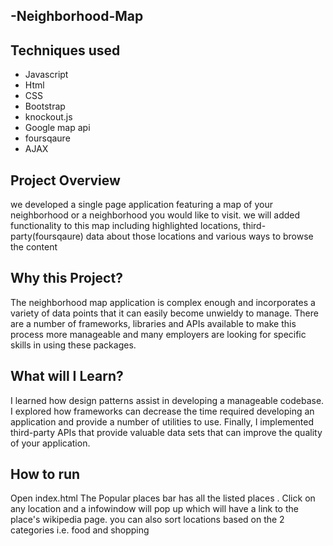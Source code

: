 ## -Neighborhood-Map


## Techniques used

* Javascript
* Html
* CSS 
* Bootstrap
* knockout.js
* Google map api
* foursqaure
* AJAX

## Project Overview

we developed a single page application featuring a map of your neighborhood or a neighborhood you would like to visit. we will  added functionality to this map including highlighted locations, third-party(foursqaure) data about those locations and various ways to browse the content

## Why this Project?

The neighborhood map application is complex enough and incorporates a variety of data points that it can easily become unwieldy to manage. There are a number of frameworks, libraries and APIs available to make this process more manageable and many employers are looking for specific skills in using these packages.

## What will I Learn?

I learned how design patterns assist in developing a manageable codebase. I explored how frameworks can decrease the time required developing an application and provide a number of utilities  to use. Finally, I implemented third-party APIs that provide valuable data sets that can improve the quality of your application.


## How to run

Open index.html
The Popular places bar has all the listed places . 
Click on any location and a infowindow will pop up which will have a link to the place's wikipedia page.
you can also sort locations based on the 2 categories i.e. food and shopping

